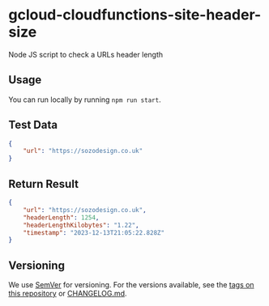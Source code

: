 # gcloud-cloudfunctions-site-header-size

Node JS script to check a URLs header length

## Usage

You can run locally by running `npm run start`.

## Test Data

```json
{
    "url": "https://sozodesign.co.uk"
}
```

## Return Result

```json
{
    "url": "https://sozodesign.co.uk",
    "headerLength": 1254,
    "headerLengthKilobytes": "1.22",
    "timestamp": "2023-12-13T21:05:22.828Z"
}
```

## Versioning

We use [SemVer](http://semver.org/) for versioning. For the versions available, see the [tags on this repository](https://github.com/sozo-design/gcloud-cloudfunctions-site-header-size/tags) or [CHANGELOG.md](./CHANGELOG.md).
